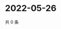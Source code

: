 # 2022-05-26

共 0 条

<!-- BEGIN WEIBO -->
<!-- 最后更新时间 Thu May 26 2022 19:01:02 GMT+0800 (China Standard Time) -->

<!-- END WEIBO -->
